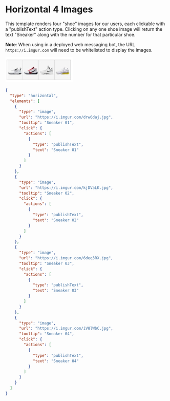 # Horizontal 4 Images

This template renders four "shoe" images for our users, each clickable with a "publishText" action type. Clicking on any one shoe image will return the text "Sneaker" along with the number for that particular shoe.

**Note**: When using in a deployed web messaging bot, the URL `https://i.imgur.com` will need to be whitelisted to display the images.

![horizontal-4-images](Horizontal_4Images.jpg)

```json
{
  "type": "horizontal",
  "elements": [
    {
      "type": "image",
      "url": "https://i.imgur.com/drw6daj.jpg",
      "tooltip": "Sneaker 01",
      "click": {
        "actions": [
          {
            "type": "publishText",
            "text": "Sneaker 01"
          }
        ]
      }
    },
    {
      "type": "image",
      "url": "https://i.imgur.com/kjDVaLK.jpg",
      "tooltip": "Sneaker 02",
      "click": {
        "actions": [
          {
            "type": "publishText",
            "text": "Sneaker 02"
          }
        ]
      }
    },
    {
      "type": "image",
      "url": "https://i.imgur.com/6deq3RX.jpg",
      "tooltip": "Sneaker 03",
      "click": {
        "actions": [
          {
            "type": "publishText",
            "text": "Sneaker 03"
          }
        ]
      }
    },
    {
      "type": "image",
      "url": "https://i.imgur.com/iV8lWbC.jpg",
      "tooltip": "Sneaker 04",
      "click": {
        "actions": [
          {
            "type": "publishText",
            "text": "Sneaker 04"
          }
        ]
      }
    }
  ]
}

```
